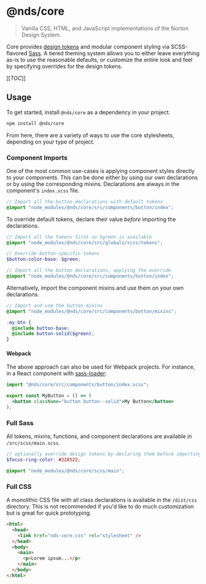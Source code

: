 # @nds/core

> Vanilla CSS, HTML, and JavaScript implementations of the Norton Design System.

Core provides [design tokens](https://css-tricks.com/what-are-design-tokens/) and modular component styling via SCSS-flavored [Sass](https://sass-lang.com/).
A tiered theming system allows you to either leave everything as-is to use the reasonable defaults, or customize the entire look and feel by specifying overrides for the design tokens.

[[_TOC_]]

## Usage

To get started, install `@nds/core` as a dependency in your project.

```sh
npm install @nds/core
```

From here, there are a variety of ways to use the core stylesheets, depending on your type of project.

### Component Imports

One of the most common use-cases is applying component styles directly to your components.
This can be done either by using our own declarations or by using the corresponding mixins.
Declarations are always in the component's `index.scss` file.

```scss
// Import all the button declarations with default tokens
@import "node_modules/@nds/core/src/components/button/index";
```

To override default tokens, declare their value _before_ importing the declarations.

```scss
// Import all the tokens first so $green is available
@import "node_modules/@nds/core/src/globals/scss/tokens";

// Override button-specific tokens
$button-color-base: $green;

// Import all the button declarations, applying the override
@import "node_modules/@nds/core/src/components/button/index";
```

Alternatively, import the component mixins and use them on your own declarations.

```scss
// Import and use the button mixins
@import "node_modules/@nds/core/src/components/button/mixins";

.my-btn {
  @include button-base;
  @include button-solid($green);
}
```

#### Webpack

The above approach can also be used for Webpack projects.
For instance, in a React component with [sass-loader](https://webpack.js.org/loaders/sass-loader/):

```jsx
import "@nds/core/src/components/button/index.scss";

export const MyButton = () => (
  <button className="button button--solid">My Button</button>
);
```

### Full Sass

All tokens, mixins, functions, and component declarations are available in `/src/scss/main.scss`.

```scss
// optionally override design tokens by declaring them before importing the design system
$focus-ring-color: #228522;

@import "node_modules/@nds/core/scss/main";
```

### Full CSS

A monolithic CSS file with all class declarations is available in the `/dist/css` directory.
This is not recommended if you'd like to do much customization but is great for quick prototyping.

```html
<html>
  <head>
    <link href="nds-core.css" rel="stylesheet" />
  </head>
  <body>
    <main>
      <p>Lorem ipsum...</p>
    </main>
  </body>
</html>
```
